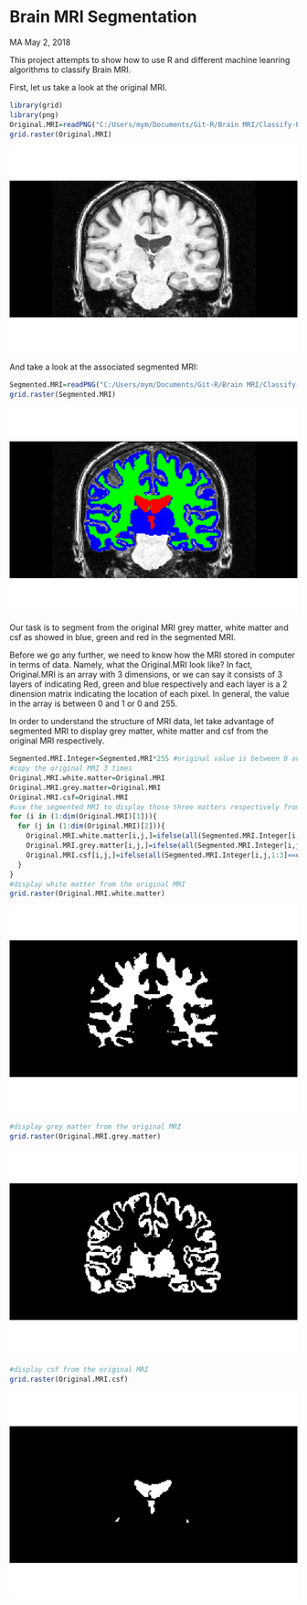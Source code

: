 Brain MRI Segmentation
================
MA
May 2, 2018

This project attempts to show how to use R and different machine leanring algorithms to classify Brain MRI.

First, let us take a look at the original MRI.

``` r
library(grid)
library(png)
Original.MRI=readPNG("C:/Users/mym/Documents/Git-R/Brain MRI/Classify-Brain-MRI-by-Machine-Learning-in-R/110_2_orig.png")
grid.raster(Original.MRI)
```

![](MRI_files/figure-markdown_github/unnamed-chunk-1-1.png)

And take a look at the associated segmented MRI:

``` r
Segmented.MRI=readPNG("C:/Users/mym/Documents/Git-R/Brain MRI/Classify-Brain-MRI-by-Machine-Learning-in-R/110_2_seg.png")
grid.raster(Segmented.MRI)
```

![](MRI_files/figure-markdown_github/unnamed-chunk-2-1.png)

Our task is to segment from the original MRI grey matter, white matter and csf as showed in blue, green and red in the segmented MRI.

Before we go any further, we need to know how the MRI stored in computer in terms of data. Namely, what the Original.MRI look like? In fact, Original.MRI is an array with 3 dimensions, or we can say it consists of 3 layers of indicating Red, green and blue respectively and each layer is a 2 dinension matrix indicating the location of each pixel. In general, the value in the array is between 0 and 1 or 0 and 255.

In order to understand the structure of MRI data, let take advantage of segmented MRI to display grey matter, white matter and csf from the original MRI respectively.

``` r
Segmented.MRI.Integer=Segmented.MRI*255 #original value is between 0 and 1. This converts them into integers
#copy the original MRI 3 times
Original.MRI.white.matter=Original.MRI
Original.MRI.grey.matter=Original.MRI
Original.MRI.csf=Original.MRI
#use the segmented MRI to display those three matters respectively from the original MRI.
for (i in (1:dim(Original.MRI)[1])){
  for (j in (1:dim(Original.MRI)[2])){
    Original.MRI.white.matter[i,j,]=ifelse(all(Segmented.MRI.Integer[i,j,1:3]==c(0,255,0)),c(1,1,1),c(0,0,0))
    Original.MRI.grey.matter[i,j,]=ifelse(all(Segmented.MRI.Integer[i,j,1:3]==c(0,0,255)),c(1,1,1),c(0,0,0))
    Original.MRI.csf[i,j,]=ifelse(all(Segmented.MRI.Integer[i,j,1:3]==c(255,0,0)),c(1,1,1),c(0,0,0))
  }
}
#display white matter from the original MRI
grid.raster(Original.MRI.white.matter)
```

![](MRI_files/figure-markdown_github/unnamed-chunk-3-1.png)

``` r
#display grey matter from the original MRI
grid.raster(Original.MRI.grey.matter)
```

![](MRI_files/figure-markdown_github/unnamed-chunk-4-1.png)

``` r
#display csf from the original MRI
grid.raster(Original.MRI.csf)
```

![](MRI_files/figure-markdown_github/unnamed-chunk-5-1.png)

